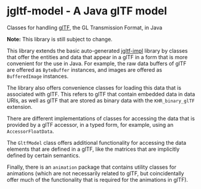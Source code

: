 # jgltf-model - A Java glTF model 

Classes for handling [glTF](https://github.com/KhronosGroup/glTF/), the GL 
Transmission Format, in Java

**Note:** This library is still subject to change.

This library extends the basic auto-generated 
[jgltf-impl](https://github.com/javagl/JglTF/tree/master/jgltf-impl) library
by classes that offer the entities and data that appear in a
glTF in a form that is more convenient for the use in Java. For example,
the raw data buffers of glTF are offered as `ByteBuffer` instances, and 
images are offered as `BufferedImage` instances.

The library also offers convenience classes for loading this data that is 
associated with glTF. This refers to glTF that contain embedded data in 
data URIs, as well as glTF that are stored as binary data with the 
`KHR_binary_glTF` extension.

There are different implementations of classes for accessing the data
that is provided by a glTF accessor, in a typed form, for example, using
an `AccessorFloatData`.  

The `GltfModel` class offers additional functionality for accessing the
data elements that are defined in a glTF, like the matrices that are 
implicitly defined by certain semantics.  

Finally, there is an `animation` package that contains utility classes
for animations (which are not necessarily related to glTF, but 
coincidentally offer much of the functionality that is required
for the animations in glTF).

 

